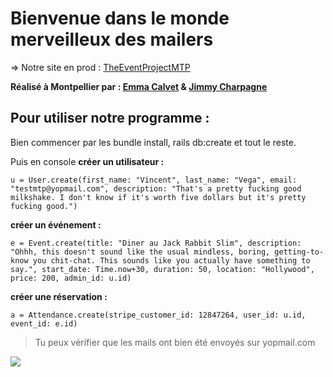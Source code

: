 # Bienvenue dans le monde merveilleux des mailers


=> Notre site en prod : 
[TheEventProjectMTP](https://the-eventbrite-project-mtp-2.herokuapp.com/)

  **Réalisé à Montpellier par : [Emma Calvet](https://github.com/emcalvet) & [Jimmy Charpagne](https://github.com/Hykios42/)**

## **Pour utiliser notre programme :**

Bien commencer par les bundle install, rails db:create et tout le reste.

Puis en console **créer un utilisateur :**

    u = User.create(first_name: "Vincent", last_name: "Vega", email: "testmtp@yopmail.com", description: "That's a pretty fucking good milkshake. I don't know if it's worth five dollars but it's pretty fucking good.")

**créer un événement :**

    e = Event.create(title: "Diner au Jack Rabbit Slim", description: "Ohhh, this doesn't sound like the usual mindless, boring, getting-to-know you chit-chat. This sounds like you actually have something to say.", start_date: Time.now+30, duration: 50, location: "Hollywood", price: 200, admin_id: u.id)

**créer une réservation :**

    a = Attendance.create(stripe_customer_id: 12847264, user_id: u.id, event_id: e.id)

> Tu peux vérifier que les mails ont bien été envoyés sur yopmail.com

![](https://media.giphy.com/media/UEbfQpfuK0xO0/giphy.gif)
